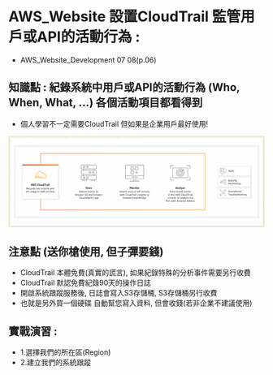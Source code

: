 # AWS_Website 設置CloudTrail 監管用戶或API的活動行為 : <BR>
+ AWS_Website_Development 07 08(p.06) 

## 知識點 :  紀錄系統中用戶或API的活動行為 (Who, When, What, ...) 各個活動項目都看得到
+ 個人學習不一定需要CloudTrail 但如果是企業用戶最好使用!

![CloudTrail](./img/CloudTrail.PNG) 

## 注意點 (送你槍使用, 但子彈要錢)
+ CloudTrail 本體免費(真實的謊言), 如果紀錄特殊的分析事件需要另行收費
+ CloudTrail 默認免費紀錄90天的操作日誌
+ 開啟系統跟蹤服務後, 日誌會寫入S3存儲桶, S3存儲桶另行收費
+ 也就是另外買一個硬碟 自動幫您寫入資料, 但會收錢(若非企業不建議使用)


## 實戰演習 : 
+ 1.選擇我們的所在區(Region)
+ 2.建立我們的系統跟蹤






